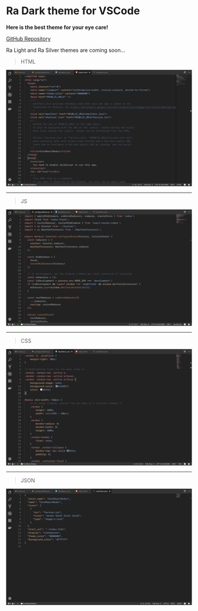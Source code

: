 # Ra Dark theme for VSCode

**Here is the best theme for your eye care!**

[GitHub Repository](https://github.com/rahmanyerli/ra-dark)

Ra Light and Ra Silver themes are coming soon...

> HTML

![Screen Shot-III](./images/html.png)

---

> JS

![Screen Shot-II](./images/js.png)

---

> CSS

![Screen Shot-III](./images/css.png)

---

> JSON

![Screen Shot-I](./images/json.png)

